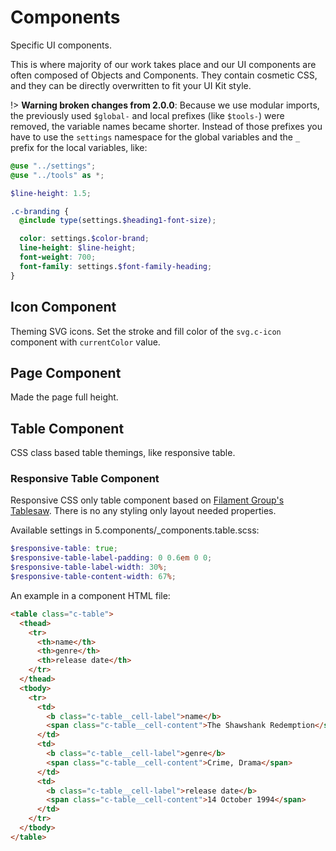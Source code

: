 # Components

Specific UI components.

This is where majority of our work takes place and our UI components are
often composed of Objects and Components.
They contain cosmetic CSS, and they can be directly overwritten to fit your
UI Kit style.

!> **Warning broken changes from 2.0.0**: Because we use modular imports,
the previously used `$global-` and local prefixes (like `$tools-`) were
removed, the variable names became shorter. Instead of those prefixes you
have to use the `settings` namespace for the global variables and the `_`
prefix for the local variables, like:

```scss
@use "../settings";
@use "../tools" as *;

$line-height: 1.5;

.c-branding {
  @include type(settings.$heading1-font-size);

  color: settings.$color-brand;
  line-height: $line-height;
  font-weight: 700;
  font-family: settings.$font-family-heading;
}
```

## Icon Component

Theming SVG icons. Set the stroke and fill color of the `svg.c-icon` component with `currentColor` value.

## Page Component

Made the page full height.

## Table Component

CSS class based table themings, like responsive table.

### Responsive Table Component

Responsive CSS only table component based on
[Filament Group's Tablesaw](https://github.com/filamentgroup/tablesaw).
There is no any styling only layout needed properties.

Available settings in 5.components/\_components.table.scss:

```scss
$responsive-table: true;
$responsive-table-label-padding: 0 0.6em 0 0;
$responsive-table-label-width: 30%;
$responsive-table-content-width: 67%;
```

An example in a component HTML file:

```html
<table class="c-table">
  <thead>
    <tr>
      <th>name</th>
      <th>genre</th>
      <th>release date</th>
    </tr>
  </thead>
  <tbody>
    <tr>
      <td>
        <b class="c-table__cell-label">name</b>
        <span class="c-table__cell-content">The Shawshank Redemption</span>
      </td>
      <td>
        <b class="c-table__cell-label">genre</b>
        <span class="c-table__cell-content">Crime, Drama</span>
      </td>
      <td>
        <b class="c-table__cell-label">release date</b>
        <span class="c-table__cell-content">14 October 1994</span>
      </td>
    </tr>
  </tbody>
</table>
```
